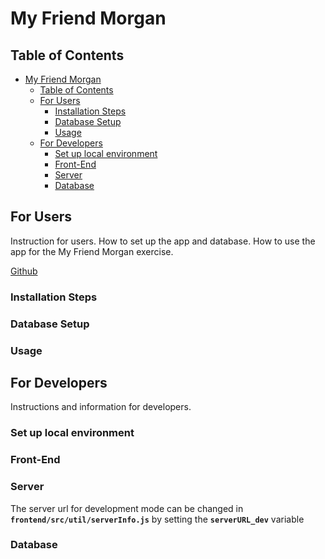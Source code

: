 # My Friend Morgan
## Table of Contents
- [My Friend Morgan](#my-friend-morgan)
  - [Table of Contents](#table-of-contents)
  - [For Users](#for-users)
    - [Installation Steps](#installation-steps)
    - [Database Setup](#database-setup)
    - [Usage](#usage)
  - [For Developers](#for-developers)
    - [Set up local environment](#set-up-local-environment)
    - [Front-End](#front-end)
    - [Server](#server)
    - [Database](#database)


## For Users
Instruction for users. How to set up the app and database. How to use the app for the My Friend Morgan exercise.

[Github](https://github.com/ELC-Programmer/My-Frieng-Morgan)

### Installation Steps

### Database Setup

### Usage



## For Developers
Instructions and information for developers.

### Set up local environment

### Front-End

### Server
The server url for development mode can be changed in <strong><code>frontend/src/util/serverInfo.js</code></strong> by setting the <strong><code>serverURL_dev</code></strong> variable

### Database
